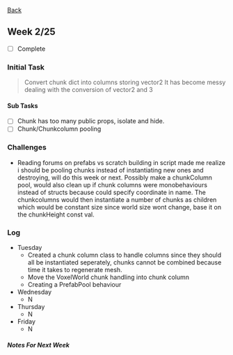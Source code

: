 [Back](../index.md)

## Week 2/25
- [ ] Complete

### Initial Task
> Convert chunk dict into columns storing vector2
It has become messy dealing with the conversion of vector2 and 3

#### Sub Tasks
- [ ] Chunk has too many public props, isolate and hide.
- [ ] Chunk/Chunkcolumn pooling

### Challenges
- Reading forums on prefabs vs scratch building in script made me realize i should be pooling chunks instead of instantiating new ones and destroying, will do this week or next. Possibly make a chunkColumn pool, would also clean up if chunk columns were monobehaviours instead of structs because could specify coordinate in name. The chunkcolumns would then instantiate a number of chunks as children which would be constant size since world size wont change, base it on the chunkHeight const val.

### Log

- Tuesday
  - Created a chunk column class to handle columns since they should all be instantiated seperately, chunks cannot be combined because time it takes to regenerate mesh.
  - Move the VoxelWorld chunk handling into chunk column
  - Creating a PrefabPool behaviour
- Wednesday
  - N
- Thursday
  - N
- Friday
  - N

##### Notes For Next Week